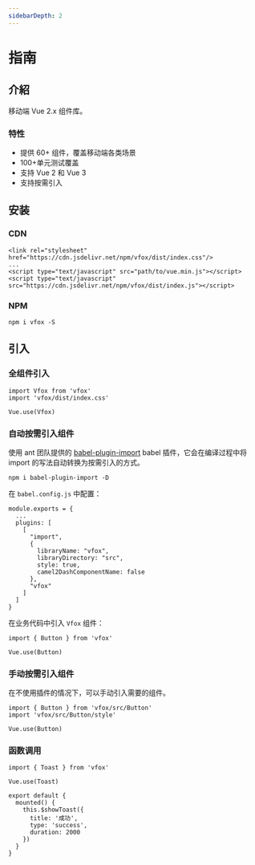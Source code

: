 ```yaml
---
sidebarDepth: 2
---
```


# 指南

## 介紹

移动端 Vue 2.x 组件库。

### 特性

- 提供 60+ 组件，覆盖移动端各类场景
- 100+单元测试覆盖
- 支持 Vue 2 和 Vue 3
- 支持按需引入

## 安装

### CDN

```
<link rel="stylesheet" href="https://cdn.jsdelivr.net/npm/vfox/dist/index.css"/>
...
<script type="text/javascript" src="path/to/vue.min.js"></script>
<script type="text/javascript" src="https://cdn.jsdelivr.net/npm/vfox/dist/index.js"></script>
```

### NPM

```
npm i vfox -S
```

## 引入

### 全组件引入

```
import Vfox from 'vfox'
import 'vfox/dist/index.css'

Vue.use(Vfox)
```

### 自动按需引入组件

使用 ant 团队提供的 [babel-plugin-import](https://github.com/ant-design/babel-plugin-import) babel 插件，它会在编译过程中将 import 的写法自动转换为按需引入的方式。

```
npm i babel-plugin-import -D
```

在 `babel.config.js` 中配置：

```
module.exports = {
  ...
  plugins: [
    [
      "import",
      {
        libraryName: "vfox",
        libraryDirectory: "src",
        style: true,
        camel2DashComponentName: false
      },
      "vfox"
    ]
  ]
}
```

在业务代码中引入 `Vfox` 组件：

```
import { Button } from 'vfox'

Vue.use(Button)
```

### 手动按需引入组件

在不使用插件的情况下，可以手动引入需要的组件。

```
import { Button } from 'vfox/src/Button'
import 'vfox/src/Button/style'

Vue.use(Button)
```

### 函数调用

```
import { Toast } from 'vfox'

Vue.use(Toast)

export default {
  mounted() {
    this.$showToast({
      title: '成功',
      type: 'success',
      duration: 2000
    })
  }
}
```

